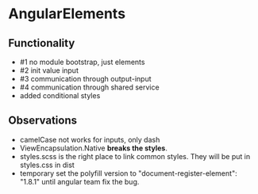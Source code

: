 # AngularElements

Functionality
--
* #1 no module bootstrap, just elements
* #2 init value input
* #3 communication through output-input
* #4 communication through shared service
* added conditional styles

Observations
--
* camelCase not works for inputs, only dash
* ViewEncapsulation.Native **breaks the styles**.
* styles.scss is the right place to link common styles. They will be put in styles.css in dist
* temporary set the polyfill version to "document-register-element": "1.8.1" until angular team fix the bug.